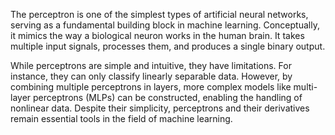 The perceptron is one of the simplest types of artificial neural networks, serving as a fundamental building block in machine learning. Conceptually, it mimics the way a biological neuron works in the human brain. It takes multiple input signals, processes them, and produces a single binary output.

While perceptrons are simple and intuitive, they have limitations. For instance, they can only classify linearly separable data. However, by combining multiple perceptrons in layers, more complex models like multi-layer perceptrons (MLPs) can be constructed, enabling the handling of nonlinear data. Despite their simplicity, perceptrons and their derivatives remain essential tools in the field of machine learning.